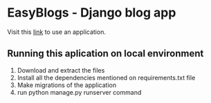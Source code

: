 # **EasyBlogs - Django blog app**

Visit this [link](https://blogsmadeeasy.herokuapp.com/) to use an application.


## Running this aplication on local environment
  1. Download and extract the files
  2. Install all the dependencies mentioned on requirements.txt file
  3. Make migrations of the application
  4. run python manage.py runserver command
